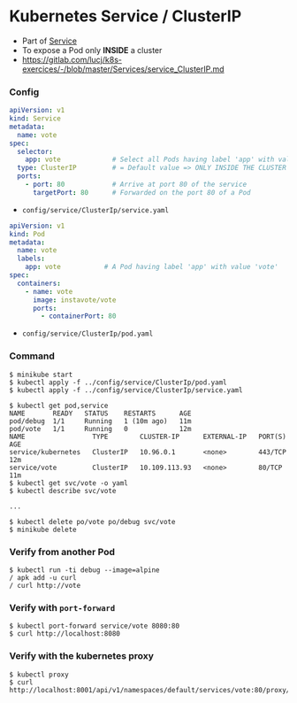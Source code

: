 # Kubernetes Service / ClusterIP

- Part of [Service](./README.md)
- To expose a Pod only **INSIDE** a cluster
- https://gitlab.com/lucj/k8s-exercices/-/blob/master/Services/service_ClusterIP.md

### Config
```yaml
apiVersion: v1
kind: Service
metadata:
  name: vote
spec:
  selector:
    app: vote             # Select all Pods having label 'app' with value 'vote'
  type: ClusterIP         # = Default value => ONLY INSIDE THE CLUSTER
  ports:
    - port: 80            # Arrive at port 80 of the service
      targetPort: 80      # Forwarded on the port 80 of a Pod
```
- `config/service/ClusterIp/service.yaml`

```yaml
apiVersion: v1
kind: Pod
metadata:
  name: vote
  labels:
    app: vote           # A Pod having label 'app' with value 'vote'
spec:
  containers:
    - name: vote
      image: instavote/vote
      ports:
        - containerPort: 80
```
- `config/service/ClusterIp/pod.yaml`

### Command
```shell
$ minikube start
$ kubectl apply -f ../config/service/ClusterIp/pod.yaml
$ kubectl apply -f ../config/service/ClusterIp/service.yaml

$ kubectl get pod,service
NAME       READY   STATUS    RESTARTS      AGE
pod/debug  1/1     Running   1 (10m ago)   11m
pod/vote   1/1     Running   0             12m
NAME                 TYPE        CLUSTER-IP      EXTERNAL-IP   PORT(S)   AGE
service/kubernetes   ClusterIP   10.96.0.1       <none>        443/TCP   12m
service/vote         ClusterIP   10.109.113.93   <none>        80/TCP    11m
$ kubectl get svc/vote -o yaml
$ kubectl describe svc/vote

...

$ kubectl delete po/vote po/debug svc/vote
$ minikube delete
```

### Verify from another Pod
```shell
$ kubectl run -ti debug --image=alpine
/ apk add -u curl
/ curl http://vote
```

### Verify with `port-forward`
```shell
$ kubectl port-forward service/vote 8080:80
$ curl http://localhost:8080
```

### Verify with the kubernetes proxy
```shell
$ kubectl proxy
$ curl http://localhost:8001/api/v1/namespaces/default/services/vote:80/proxy/
```
